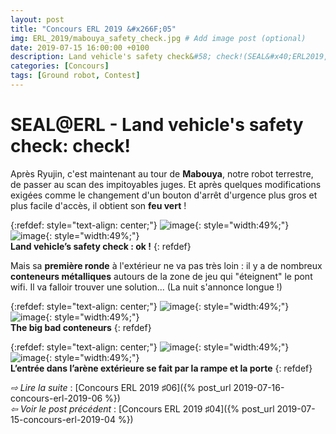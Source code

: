 ```yaml
---
layout: post
title: "Concours ERL 2019 &#x266F;05"
img: ERL_2019/mabouya_safety_check.jpg # Add image post (optional)
date: 2019-07-15 16:00:00 +0100
description: Land vehicle's safety check&#58; check!(SEAL&#x40;ERL2019, &#x266F;05)
categories: [Concours]
tags: [Ground robot, Contest]
---
```




# SEAL&#x40;ERL - Land vehicle's safety check: check!
 
Après Ryujin, c'est maintenant au tour de **Mabouya**, notre robot terrestre, de passer au scan des impitoyables juges. Et après quelques modifications exigées comme le changement d'un bouton d'arrêt d'urgence plus gros et plus facile d'accès, il obtient son **feu vert** ! 

{:refdef: style="text-align: center;"}
![image]({{site.baseurl}}/assets/img/ERL_2019/ground_safety_check_01.jpg){: style="width:49%;"} ![image]({{site.baseurl}}/assets/img/ERL_2019/ground_safety_check_02.jpg){: style="width:49%;"}<br/> 
**Land vehicle’s safety check : ok !**
{: refdef}


Mais sa **première ronde** à l'extérieur ne va pas très loin : il y a de nombreux **conteneurs métalliques** autours de la zone de jeu qui "éteignent" le pont wifi. Il va falloir trouver une solution... (La nuit s'annonce longue !)


{:refdef: style="text-align: center;"}
![image]({{site.baseurl}}/assets/img/ERL_2019/first_ground_run_01.jpg){: style="width:49%;"} ![image]({{site.baseurl}}/assets/img/ERL_2019/first_ground_run_02.jpg){: style="width:49%;"}<br/> 
**The big bad conteneurs**
{: refdef}

{:refdef: style="text-align: center;"}
![image]({{site.baseurl}}/assets/img/ERL_2019/first_ground_run_03.jpg){: style="width:49%;"} ![image]({{site.baseurl}}/assets/img/ERL_2019/first_ground_run_04.jpg){: style="width:49%;"}<br/> 
**L’entrée dans l’arène extérieure se fait par la rampe et la porte**
{: refdef}	






*&#x21E8; Lire la suite* : [Concours ERL 2019 &#x266F;06]({% post_url 2019-07-16-concours-erl-2019-06 %}) <br/>
*&#x21E6; Voir le post précédent* : [Concours ERL 2019 &#x266F;04]({% post_url 2019-07-15-concours-erl-2019-04 %})

<!-- *&#x2192; Découvrir l'édition 2020* : [Concours ERL 2020 &#x266F;O1]({% post_url 2019-07-13-concours-erl-2019-01 %}) -->
<!-- *&#x2192; Revivre l'édition 2019* : [Concours ERL 2019 &#x266F;O1]({% post_url 2019-07-13-concours-erl-2019-01 %}) -->